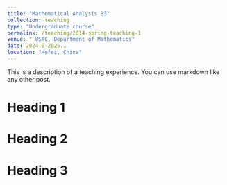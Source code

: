 ```yaml
---
title: "Mathematical Analysis B3"
collection: teaching
type: "Undergraduate course"
permalink: /teaching/2014-spring-teaching-1
venue: " USTC, Department of Mathematics"
date: 2024.9-2025.1
location: "Hefei, China"
---
```


This is a description of a teaching experience. You can use markdown like any other post.

Heading 1
======

Heading 2
======

Heading 3
======
